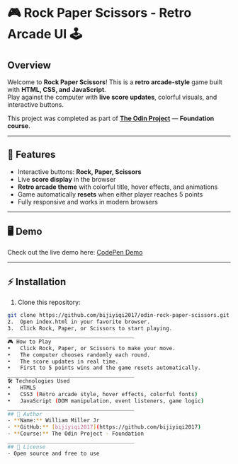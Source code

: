# 🎮 Rock Paper Scissors - Retro Arcade UI 🕹️

## Overview
Welcome to **Rock Paper Scissors**! This is a **retro arcade-style** game built with **HTML, CSS, and JavaScript**.  
Play against the computer with **live score updates**, colorful visuals, and interactive buttons.  

This project was completed as part of **[The Odin Project](https://www.theodinproject.com/)** — **Foundation course**.  

---

## 🌟 Features
- Interactive buttons: **Rock, Paper, Scissors**  
- Live **score display** in the browser  
- **Retro arcade theme** with colorful title, hover effects, and animations  
- Game automatically **resets** when either player reaches 5 points  
- Fully responsive and works in modern browsers  

---

## 🖥️ Demo
Check out the live demo here: [CodePen Demo](YOUR_CODEPEN_LINK)  

---

## ⚡ Installation
1. Clone this repository:
```bash
git clone https://github.com/bijiyiqi2017/odin-rock-paper-scissors.git
2.	Open index.html in your favorite browser.
3.	Click Rock, Paper, or Scissors to start playing.
________________________________________
🎮 How to Play
•	Click Rock, Paper, or Scissors to make your move.
•	The computer chooses randomly each round.
•	The score updates in real time.
•	First to 5 points wins and the game resets automatically.
________________________________________
🛠️ Technologies Used
•	HTML5
•	CSS3 (Retro arcade style, hover effects, colorful fonts)
•	JavaScript (DOM manipulation, event listeners, game logic)
________________________________________
## 👤 Author
- **Name:** William Miller Jr  
- **GitHub:** [bijiyiqi2017](https://github.com/bijiyiqi2017)  
- **Course:** The Odin Project - Foundation
________________________________________ 
## 📜 License
- Open source and free to use
 

